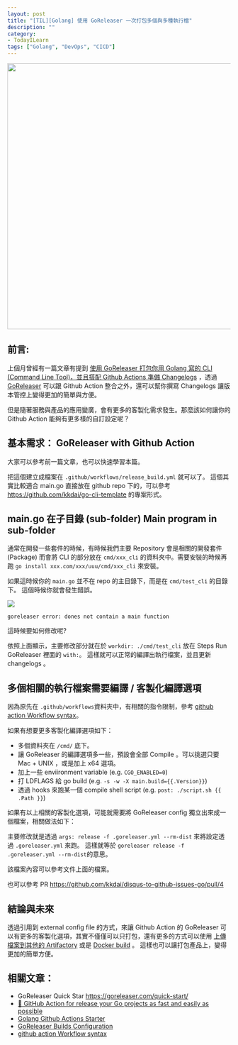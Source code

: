 ```yaml
---
layout: post
title: "[TIL][Golang] 使用 GoReleaser 一次打包多個與多種執行檔"
description: ""
category: 
- TodayILearn
tags: ["Golang", "DevOps", "CICD"]
---
```




<img src="https://goreleaser.com/static/logo.png" width="600px">

## 前言:

上個月曾經有一篇文章有提到 [使用 GoReleaser 打包你用 Golang 寫的 CLI (Command Line Tool)，並且搭配 Github Actions 準備 Changelogs](http://www.evanlin.com/til-go-goreleaser/) ，透過 [GoReleaser](https://goreleaser.com/) 可以跟 Github Action 整合之外，還可以幫你撰寫 Changelogs 讓版本管控上變得更加的簡單與方便。

但是隨著服務與產品的應用變廣，會有更多的客製化需求發生。那麼該如何讓你的 Github Action 能夠有更多樣的自訂設定呢？



## 基本需求： GoReleaser with Github Action

大家可以參考前一篇文章，也可以快速學習本篇。

<script src="https://gist.github.com/kkdai/d32ea8f7f99a7097e429b194d2c58c56.js"></script>

把這個建立成檔案在 `.github/workflows/release_build.yml` 就可以了。  這個其實比較適合 main.go 直接放在 github repo 下的，可以參考  <https://github.com/kkdai/go-cli-template> 的專案形式。



## main.go 在子目錄 (sub-folder) Main program in sub-folder

通常在開發一些套件的時候，有時候我們主要 Repository 會是相關的開發套件 (Package) 而會將 CLI 的部分放在 `cmd/xxx_cli` 的資料夾中。需要安裝的時候再跑 `go install xxx.com/xxx/uuu/cmd/xxx_cli` 來安裝。

如果這時候你的 `main.go` 並不在 repo 的主目錄下，而是在 `cmd/test_cli` 的目錄下。 這個時候你就會發生錯誤。

![](https://user-images.githubusercontent.com/2252691/119249210-4d062100-bbc9-11eb-9ee1-a60ec8dcc820.png)

```
goreleaser error: dones not contain a main function
```

這時候要如何修改呢?

<script src="https://gist.github.com/kkdai/34e2167df032a859945b487593465bdb.js"></script>

依照上面顯示，主要修改部分就在於 `workdir: ./cmd/test_cli` 放在 Steps Run GoReleaser 裡面的 `with:`。 這樣就可以正常的編譯出執行檔案，並且更新 changelogs 。



## 多個相關的執行檔案需要編譯 / 客製化編譯選項

因為原先在 `.github/workflows`資料夾中，有相關的指令限制，參考 [github action Workflow syntax](https://docs.github.com/en/actions/reference/workflow-syntax-for-github-actions#About-yaml-syntax-for-workflows)。

如果有想要更多客製化編譯選項如下：

- 多個資料夾在 `/cmd/` 底下。
- 讓 GoReleaser 的編譯選項多一些，預設會全部 Compile 。可以挑選只要 Mac + UNIX ，或是加上 x64 選項。
- 加上一些 enviironment variable (e.g. `CGO_ENABLED=0`)
- 打 LDFLAGS 給 go build (e.g. `-s -w -X main.build={{.Version}}`)
- 透過 hooks 來跑某一個 compile shell script (e.g. `post: ./script.sh {{ .Path }}`)

如果有以上相關的客製化選項，可能就需要將 GoReleaser config 獨立出來成一個檔案，相關做法如下：

<script src="https://gist.github.com/kkdai/bbc626648c51f37e297237a1ae7867f6.js"></script>

主要修改就是透過 `args: release -f .goreleaser.yml --rm-dist` 來將設定透過 `.goreleaser.yml` 來跑。 這樣就等於 `goreleaser release -f .goreleaser.yml --rm-dist`的意思。

該檔案內容可以參考文件上面的檔案。



<script src="https://gist.github.com/kkdai/d82791da7e1a4ea853231ad839b4154b.js"></script>

也可以參考 PR <https://github.com/kkdai/disqus-to-github-issues-go/pull/4>

## 結論與未來

透過引用到 external config file 的方式，來讓 Github Action 的 GoReleaser 可以有更多的客製化選項，其實不僅僅可以只打包，還有更多的方式可以使用 [上傳檔案到其他的 Artifactory](https://goreleaser.com/customization/artifactory/) 或是 [Docker build](https://goreleaser.com/customization/docker/) 。 這樣也可以讓打包產品上，變得更加的簡單方便。


## 相關文章：

- GoReleaser Quick Star <https://goreleaser.com/quick-start/>
- [🚀 GitHub Action for release your Go projects as fast and easily as possible](https://dev.to/koddr/github-action-for-release-your-go-projects-as-fast-and-easily-as-possible-20a2)
- [Golang Github Actions Starter](https://github.com/actions/starter-workflows/blob/c59b62dee0eae1f9f368b7011cf05c2fc42cf084/ci/go.yml)
- [GoReleaser Builds Configuration](https://goreleaser.com/customization/build/)
- [github action Workflow syntax](https://docs.github.com/en/actions/reference/workflow-syntax-for-github-actions#About-yaml-syntax-for-workflows)

